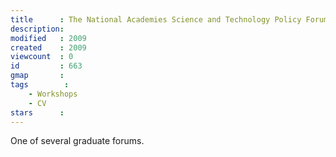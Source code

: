 ```yaml
---
title      : The National Academies Science and Technology Policy Forum, Washington DC, USA. 
description: 
modified   : 2009
created    : 2009
viewcount  : 0
id         : 663
gmap       : 
tags        :
    - Workshops
    - CV
stars      : 
---
```


One of several graduate forums.
